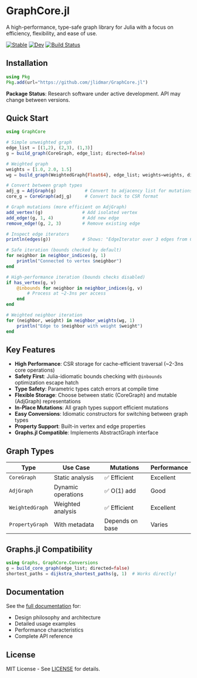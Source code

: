 # GraphCore.jl

A high-performance, type-safe graph library for Julia with a focus on efficiency, flexibility, and ease of use.

[![Stable](https://img.shields.io/badge/docs-stable-blue.svg)](https://jlidmar.github.io/GraphCore.jl/stable/)
[![Dev](https://img.shields.io/badge/docs-dev-blue.svg)](https://jlidmar.github.io/GraphCore.jl/dev/)
[![Build Status](https://github.com/jlidmar/GraphCore.jl/actions/workflows/CI.yml/badge.svg?branch=main)](https://github.com/jlidmar/GraphCore.jl/actions/workflows/CI.yml?query=branch%3Amain)

## Installation

```julia
using Pkg
Pkg.add(url="https://github.com/jlidmar/GraphCore.jl")
```

**Package Status**: Research software under active development. API may change between versions.

## Quick Start

```julia
using GraphCore

# Simple unweighted graph
edge_list = [(1,2), (2,3), (1,3)]
g = build_graph(CoreGraph, edge_list; directed=false)

# Weighted graph
weights = [1.0, 2.0, 1.5]
wg = build_graph(WeightedGraph{Float64}, edge_list; weights=weights, directed=false)

# Convert between graph types
adj_g = AdjGraph(g)           # Convert to adjacency list for mutations
core_g = CoreGraph(adj_g)     # Convert back to CSR format

# Graph mutations (more efficient on AdjGraph)
add_vertex!(g)               # Add isolated vertex
add_edge!(g, 1, 4)           # Add new edge
remove_edge!(g, 2, 3)        # Remove existing edge

# Inspect edge iterators
println(edges(g))            # Shows: "EdgeIterator over 3 edges from CoreGraph (undirected): (1,2), (1,3), (1,4)"

# Safe iteration (bounds checked by default)
for neighbor in neighbor_indices(g, 1)
    println("Connected to vertex $neighbor")
end

# High-performance iteration (bounds checks disabled)
if has_vertex(g, v)
    @inbounds for neighbor in neighbor_indices(g, v)
        # Process at ~2-3ns per access
    end
end

# Weighted neighbor iteration
for (neighbor, weight) in neighbor_weights(wg, 1)
    println("Edge to $neighbor with weight $weight")
end
```

## Key Features

- **High Performance**: CSR storage for cache-efficient traversal (~2-3ns core operations)
- **Safety First**: Julia-idiomatic bounds checking with `@inbounds` optimization escape hatch
- **Type Safety**: Parametric types catch errors at compile time
- **Flexible Storage**: Choose between static (CoreGraph) and mutable (AdjGraph) representations
- **In-Place Mutations**: All graph types support efficient mutations
- **Easy Conversions**: Idiomatic constructors for switching between graph types
- **Property Support**: Built-in vertex and edge properties
- **Graphs.jl Compatible**: Implements AbstractGraph interface

## Graph Types

| Type | Use Case | Mutations | Performance |
|------|----------|-----------|-------------|
| `CoreGraph` | Static analysis | ✅ Efficient | Excellent |
| `AdjGraph` | Dynamic operations | ✅ O(1) add | Good |
| `WeightedGraph` | Weighted analysis | ✅ Efficient | Excellent |
| `PropertyGraph` | With metadata | Depends on base | Varies |

## Graphs.jl Compatibility

```julia
using Graphs, GraphCore.Conversions
g = build_core_graph(edge_list; directed=false)
shortest_paths = dijkstra_shortest_paths(g, 1)  # Works directly!
```

## Documentation

See the [full documentation](docs/src/index.md) for:
- Design philosophy and architecture
- Detailed usage examples
- Performance characteristics
- Complete API reference

## License

MIT License - See [LICENSE](LICENSE) for details.